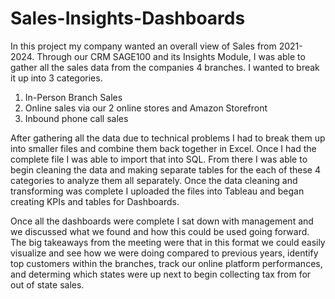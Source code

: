 # Sales-Insights-Dashboards
In this project my company wanted an overall view of Sales from 2021-2024. Through our CRM SAGE100 and its Insights Module, I was able to gather all the sales data from the companies 4 branches. I wanted to break it up into 3 categories. 

1) In-Person Branch Sales
2) Online sales via our 2 online stores and Amazon Storefront
3) Inbound phone call sales

After gathering all the data due to technical problems I had to break them up into smaller files and combine them back together in Excel. Once I had the complete file I was able to import that into SQL. From there I was able to begin cleaning the data and making separate tables for the each of these 4 categories to analyze them all separately. Once the data cleaning and transforming was complete I uploaded the files into Tableau and began creating KPIs and tables for Dashboards. 

Once all the dashboards were complete I sat down with management and we discussed what we found and how this could be used going forward. The big takeaways from the meeting were that in this format we could easily visualize and see how we were doing compared to previous years, identify top customers within the branches, track our online platform performances, and determing which states were up next to begin collecting tax from for out of state sales.
